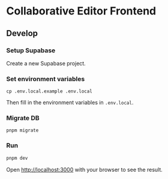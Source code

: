 # Collaborative Editor Frontend

## Develop

### Setup Supabase

Create a new Supabase project.

### Set environment variables

```
cp .env.local.example .env.local
```

Then fill in the environment variables in `.env.local`.

### Migrate DB

```
pnpm migrate
```

### Run

```bash
pnpm dev
```

Open [http://localhost:3000](http://localhost:3000) with your browser to see the result.
